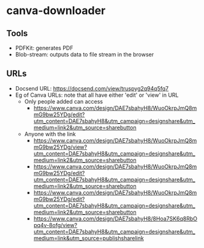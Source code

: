 # canva-downloader

Tools
---
* PDFKit: generates PDF  
* Blob-stream: outputs data to file stream in the browser  

URLs
---
* Docsend URL: https://docsend.com/view/truspyg2q94q5fq7 
* Eg of Canva URLs: note that all have either 'edit' or 'view' in URL
  * Only people added can access 
    * https://www.canva.com/design/DAE7sbahyH8/WuoOkrpJmQ8mmG9bw25YDg/edit?utm_content=DAE7sbahyH8&utm_campaign=designshare&utm_medium=link2&utm_source=sharebutton 
  * Anyone with the link 
    * https://www.canva.com/design/DAE7sbahyH8/WuoOkrpJmQ8mmG9bw25YDg/view?utm_content=DAE7sbahyH8&utm_campaign=designshare&utm_medium=link2&utm_source=sharebutton 
    * https://www.canva.com/design/DAE7sbahyH8/WuoOkrpJmQ8mmG9bw25YDg/edit?utm_content=DAE7sbahyH8&utm_campaign=designshare&utm_medium=link2&utm_source=sharebutton 
    * https://www.canva.com/design/DAE7sbahyH8/WuoOkrpJmQ8mmG9bw25YDg/edit?utm_content=DAE7sbahyH8&utm_campaign=designshare&utm_medium=link2&utm_source=sharebutton 
    * https://www.canva.com/design/DAE7sbahyH8/8Hoa7SK6q8RbOpq4v-8ofg/view?utm_content=DAE7sbahyH8&utm_campaign=designshare&utm_medium=link&utm_source=publishsharelink 
